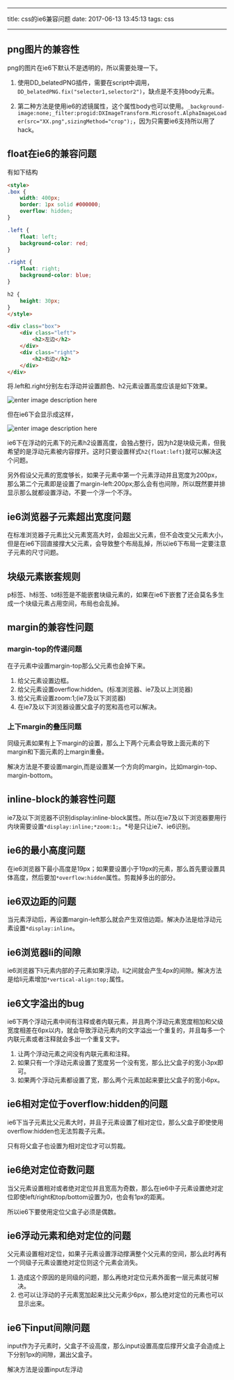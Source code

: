 
---

title: css的ie6兼容问题
date: 2017-06-13 13:45:13
tags: css

---

## png图片的兼容性

png的图片在ie6下默认不是透明的，所以需要处理一下。

1. 使用DD_belatedPNG插件，需要在script中调用，`DD_belatedPNG.fix("selector1,selector2")`，缺点是不支持body元素。

2. 第二种方法是使用ie6的滤镜属性，这个属性body也可以使用。`_background-image:none;_filter:progid:DXImageTransform.Microsoft.AlphaImageLoader(src="XX.png",sizingMethod="crop");`，因为只需要ie6支持所以用了hack。

## float在ie6的兼容问题

有如下结构

```html
<style>
.box {
    width: 400px;
    border: 1px solid #000000;
    overflow: hidden;
}

.left {
    float: left;
    background-color: red;
}

.right {
    float: right;
    background-color: blue;
}

h2 {
    height: 30px;
}
</style>

<div class="box">
    <div class="left">
        <h2>左边</h2>
    </div>
    <div class="right">
        <h2>右边</h2>
    </div>
</div>
```
将.left和.right分别左右浮动并设置颜色、h2元素设置高度应该是如下效果。

![enter image description here](http://picabstract.preview.ftn.qq.com:8080/ftn_pic_abs_v2/c5d316903851fe3601d00f7c1924caa55afa3716bdafc94eae2733f4b614b39660a826fadfffcd908c960ce073c7fb66?pictype=scale&from=30012&version=2.0.0.2&uin=406490508&fname=20170904-40.png&size=1024)

但在ie6下会显示成这样，

![enter image description here](http://picabstract.preview.ftn.qq.com:8080/ftn_pic_abs_v2/ffeafa79fe0a8051ae92a9d6db19c1e7f2cf9a3fbb9b953b1ed069906f62a376a059350837f5b64691380bb6bed9fbc7?pictype=scale&from=30012&version=2.0.0.2&uin=406490508&fname=20170904-41.png&size=1024)

ie6下在浮动的元素下的元素h2设置高度，会独占整行，因为h2是块级元素，但我希望的是浮动元素被内容撑开。这时只要设置样式`h2{float:left}`就可以解决这个问题。

另外假设父元素的宽度够长，如果子元素中第一个元素浮动并且宽度为200px，那么第二个元素即是设置了margin-left:200px;那么会有也间隙，所以既然要并排显示那么就都设置浮动，不要一个浮一个不浮。

## ie6浏览器子元素超出宽度问题

在标准浏览器子元素比父元素宽高大时，会超出父元素，但不会改变父元素大小，但是在ie6下回直接撑大父元素，会导致整个布局乱掉，所以ie6下布局一定要注意子元素的尺寸问题。

## 块级元素嵌套规则

p标签、h标签、td标签是不能嵌套块级元素的，如果在ie6下嵌套了还会莫名多生成一个块级元素占用空间，布局也会乱掉。

## margin的兼容性问题

### margin-top的传递问题

在子元素中设置margin-top那么父元素也会掉下来。

1. 给父元素设置边框。
2. 给父元素设置overflow:hidden。(标准浏览器、ie7及以上浏览器)
3. 给父元素设置zoom:1;(ie7及以下浏览器)
4. 在ie7及以下浏览器设置父盒子的宽和高也可以解决。

### 上下margin的叠压问题

同级元素如果有上下margin的设置，那么上下两个元素会导致上面元素的下margin和下面元素的上margin重叠。

解决方法是不要设置margin,而是设置某一个方向的margin，比如margin-top、margin-bottom。

## inline-block的兼容性问题

ie7及以下浏览器不识别display:inline-block属性。所以在ie7及以下浏览器要用行内块需要设置`*display:inline;*zoom:1;`。*号是只让ie7、ie6识别。

## ie6的最小高度问题

在ie6浏览器下最小高度是19px；如果要设置小于19px的元素，那么首先要设置具体高度，然后要加`*overflow:hidden`属性。剪裁掉多出的部分。

## ie6双边距的问题

当元素浮动后，再设置margin-left那么就会产生双倍边距。解决办法是给浮动元素设置`*display:inline`。

## ie6浏览器li的间隙

ie6浏览器下li元素内部的子元素如果浮动，li之间就会产生4px的间隙。解决方法是给li元素增加`*vertical-align:top;`属性。

## ie6文字溢出的bug

ie6下两个浮动元素中间有注释或者内联元素，并且两个浮动元素宽度相加和父级宽度相差在6px以内，就会导致浮动元素内的文字溢出一个重复的，并且每多一个内联元素或者注释就会多出一个重复文字。

1. 让两个浮动元素之间没有内联元素和注释。
2. 如果只有一个浮动元素设置了宽度另一个没有宽，那么比父盒子的宽小3px即可。
3. 如果两个浮动元素都设置了宽，那么两个元素加起来要比父盒子的宽小6px。

## ie6相对定位于overflow:hidden的问题

ie6下当子元素比父元素大时，并且子元素设置了相对定位，那么父盒子即使使用overflow:hidden也无法剪裁子元素。

只有将父盒子也设置为相对定位才可以剪裁。

## ie6绝对定位奇数问题

当父元素设置相对或者绝对定位并且宽高为奇数，那么在ie6中子元素设置绝对定位即使left/right和top/bottom设置为0，也会有1px的距离。

所以ie6下要使用定位父盒子必须是偶数。

## ie6浮动元素和绝对定位的问题

父元素设置相对定位，如果子元素设置浮动撑满整个父元素的空间，那么此时再有一个同级子元素设置绝对定位则这个元素会消失。

1. 造成这个原因的是同级的问题，那么再绝对定位元素外面套一层元素就可解决。
2. 也可以让浮动的子元素宽加起来比父元素少6px，那么绝对定位的元素也可以显示出来。

## ie6下input间隙问题

input作为子元素时，父盒子不设高度，那么input设置高度后撑开父盒子会造成上下分别1px的间隙，漏出父盒子。

解决方法是设置input左浮动